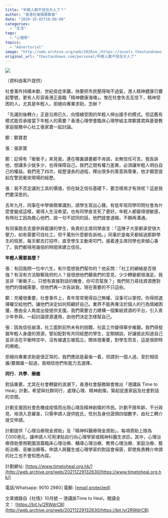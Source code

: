 ```yaml
---
title: "年輕人都不信任大人了？"
author: "香港社會服務聯會"
date: "2020-10-05T10:00:00"
categories:
  - "生活"
tags:
  - "心理學"
topics:
  - "Advertorial"
image: "http://web.archive.org/web/2020im_/https://assets.thestandnews.com/media/photos/Time20to20Heal_1_fSVTL_pVtMZ5N.jpg"
original_url: "thestandnews.com/personal/年輕人都不信任大人了"
---
```

![](http://web.archive.org/web/2020im_/https://assets.thestandnews.com/media/photos/Time20to20Heal_1_fSVTL_pVtMZ5N.jpg)

（資料由客戶提供）

社會事件持續未歇、世紀疫症來襲，快要把市民壓得喘不過氣，港人精神健康已響起警號，更有人形容香港正面臨「精神健康海嘯」。惟在社會失去互信下，精神受困的人，尤其是年輕人，拒絕向專業求助，怎辦？ 

「先識別後轉介」正是沿用已久、向情緒受困的年輕人伸出援手的模式。但這舊有模式能否承接當下年輕人的需要？香港心理學會臨床心理學組主席鄭寶君與基督教家庭服務中心社工張家寶一起討論。 

鄭：鄭寶君 

張：張家寶 

鄭：記得有「衝衝子」來見我，連在哪裏讀書都不肯說，全無信任可言。我告訴他，想講多少就多少，也得保障自己。我們之間有權力差異，必須讓年輕人明白自己的權益。我們見了四次，經歷漫長的過程，釋出很多的善意與尊重，他才願意提起在警民衝突現場的經歷。 

張：我不否定識別工具的價值，但在缺乏信任基礎下，要怎樣用才有效呢？這是我們要深思的。 

去年九月，同事在中學做簡單識別，請學生寫出心聲。有低年班同學叩問社會為什麼會變成這樣，覺得人生沒希望。也有同學直言死了更好。年輕人都變得很敏感，有時社工因為擔心他們，說一句不認同的話，他們就會退縮，不願再溝通。  

有同事跑去支援參與罷課的學生，負責的主席同學直言：「這陣子大家都承受很大壓力，如有需要可找社工，但千萬別什麼都告訴他。」同事於是每天都經過那群學生的班房，每天都去打招呼，直至學生主動來叩門，接着連主席同學也來傾心事了。我們都得用幾倍的時間來建立信任。 

**年輕人需要甚麼？** 

張：有回我問一位中六生，有什麼想我們幫你的？他反問：「社工的網絡是否很強？有沒有方法聯繫政府的人？我很想他們聽我們的意見，少少轉變都很滿足。我並非『衝衝子』，只想有直接對話的機會，你可否幫我？」我們努力尋找資源應對他們的情緒需要，但他們再一次告訴我，現在需要的不只這些。 

鄭：充權很重要，社會事件上，青年常常覺得自己無權、沒事可以掌控。你得把選擇權交給他們，讓他們決定如何照顧好自己。業界不能再專注於個人的行為情緒困擾，應由全人角度出發提供支援。我們需要合力建構一個集結資源的平台，引入青少年參與，一起討論資源運用，由他們決定怎樣幫自己。 

張：因為信任崩潰，社工面對前所未有的挑戰，社區工作變得舉步維艱。我們得發掘年輕人身邊的資源，譬如配對有共同經歷的學生，定期傾談，好讓彼此知道自己並非活在平衡時空中，沒有被遺忘被孤立。關係很重要，對學生而言，這是很即時的療癒。 

拒絕向專業求助是很正常的，我們應該是最後一着，但請別一個人過，至於相信誰/要跟誰一起過，我相信他們有能力去選擇。 

**同行．共學．療癒**

對話重要，尤其在社會轉變的浪潮下，香港社會服務聯會推出「港講訴 Time to Heal」計劃，希望與社群同行，處理心理、精神創傷，築起促進家庭及社會對話的空間。

計劃支援因社會危機或疫情而出現心理及精神創傷的市民。計劃不限年齡、不分政見、毋須入息審查，只需申請人提供姓氏，性別及身份證頭四個數字，由社工轉介提交申請。

計劃提供「心理治療現金資助」及「精神科醫療現金資助」，每項資助上限為7,000港元，讓申請人可用津貼自行向心理學家或精神科醫生求診。其中，心理治療資助使用範圍涵蓋臨床心理治療、輔導心理治療、教育心理治療、家庭治療、藝術治療、音樂治療等。申請人與醫生或心理學家的對話會保密，即使負責轉介申請的社工也不會知悉內容。

計劃網址: [https://www.timetoheal.org.hk/](http://web.archive.org/web/20211229132630/https://www.timetoheal.org.hk/)

電話/Whatsapp: 9010 2980│電郵: [\[email protected\]](/web/20211229132630/https://www.thestandnews.com/cdn-cgi/l/email-protection#1c68757179687374797d705c74777f6f6f32736e7b327477)

文章摘錄自《社情》10月號 ─ 港講訴Time to Heal，閱讀全文： [https://bit.ly/2RWdrCB](http://web.archive.org/web/20211229132630/https://bit.ly/2RWdrCB)
